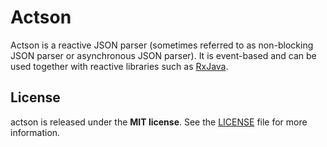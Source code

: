 # Actson

Actson is a reactive JSON parser (sometimes referred to as non-blocking JSON
parser or asynchronous JSON parser). It is event-based and can be used together
with reactive libraries such as [RxJava](https://github.com/ReactiveX/RxJava).

## License

actson is released under the **MIT license**. See the
[LICENSE](LICENSE) file for more information.
